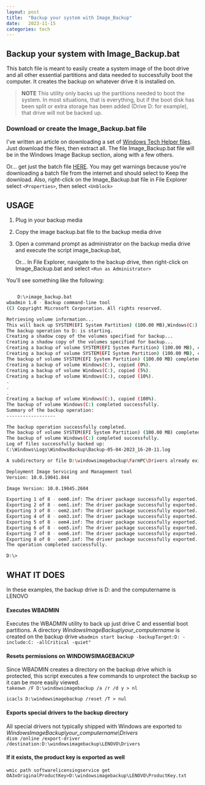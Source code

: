 ```yaml
---
layout: post
title:  "Backup your system with Image_Backup"
date:   2023-11-15
categories: tech
---
```


## Backup your system with Image_Backup.bat

This batch file is meant to easily create a system image of the boot drive and all other essential partitions and data needed to successfully boot the computer.  It creates the backup on whatever drive it is installed on.

>**NOTE**
>This utility only backs up the partitions needed to boot the system.  In most situations, that is everything, but if the boot disk has been split or extra storage has been added (Drive D: for example), that drive will not be backed up.

### Download or create the Image_Backup.bat file

I've written an article on downloading a set of [Windows Tech Helper files](https://pspowell.github.io/tech/2023/11/08/Windows-Tech-Helper-files.html).  Just download the files, then extract all.  The file Image_Backup.bat file will be in the Windows Image Backup section, along with a few others.

Or... get just the batch file [HERE](https://github.com/pspowell/Windows-tech-helper-files/blob/main/Windows%20Image%20Backup/Image_Backup.bat).  You may get warnings because you're downloading a batch file from the internet and should select to Keep the download.  Also, right-click on the Image_Backup.bat file in File Explorer select `<Properties>`, then select `<Unblock>`

## USAGE

1. Plug in your backup media
2. Copy the image backup.bat file to the backup media drive
3. Open a command prompt as administrator on the backup media drive and execute the script image_backup.bat,  
   

     Or... In File Explorer, navigate to the backup drive, then right-click on Image_Backup.bat and select `<Run as Administrator>`

You'll see something like the following:

``` bash

    D:\>image_backup.bat
wbadmin 1.0 - Backup command-line tool
(C) Copyright Microsoft Corporation. All rights reserved.

Retrieving volume information...
This will back up SYSTEM(EFI System Partition) (100.00 MB),Windows(C:) to D:.
The backup operation to D: is starting.
Creating a shadow copy of the volumes specified for backup...
Creating a shadow copy of the volumes specified for backup...
Creating a backup of volume SYSTEM(EFI System Partition) (100.00 MB), copied (0%).
Creating a backup of volume SYSTEM(EFI System Partition) (100.00 MB), copied (100%).
The backup of volume SYSTEM(EFI System Partition) (100.00 MB) completed successfully.
Creating a backup of volume Windows(C:), copied (0%).
Creating a backup of volume Windows(C:), copied (5%).
Creating a backup of volume Windows(C:), copied (10%).
.
.
.
Creating a backup of volume Windows(C:), copied (100%).
The backup of volume Windows(C:) completed successfully.
Summary of the backup operation:
------------------

The backup operation successfully completed.
The backup of volume SYSTEM(EFI System Partition) (100.00 MB) completed successfully.
The backup of volume Windows(C:) completed successfully.
Log of files successfully backed up:
C:\Windows\Logs\WindowsBackup\Backup-05-04-2023_16-20-11.log

A subdirectory or file D:\windowsimagebackup\FarmPC\Drivers already exists.

Deployment Image Servicing and Management tool
Version: 10.0.19041.844

Image Version: 10.0.19045.2604

Exporting 1 of 8 - oem0.inf: The driver package successfully exported.
Exporting 2 of 8 - oem1.inf: The driver package successfully exported.
Exporting 3 of 8 - oem2.inf: The driver package successfully exported.
Exporting 4 of 8 - oem3.inf: The driver package successfully exported.
Exporting 5 of 8 - oem4.inf: The driver package successfully exported.
Exporting 6 of 8 - oem5.inf: The driver package successfully exported.
Exporting 7 of 8 - oem6.inf: The driver package successfully exported.
Exporting 8 of 8 - oem7.inf: The driver package successfully exported.
The operation completed successfully.

D:\>
```

## WHAT IT DOES

In these examples, the backup drive is D: and the computername is LENOVO

#### **Executes WBADMIN**  

Executes the WBADMIN utility to back up just drive C and essential boot partitions.  A directory *WindowsImageBackup\your_computername* is created on the backup drive
`wbadmin start backup -backupTarget:D: -include:C: -allCritical -quiet"`  

#### **Resets permissions on WINDOWSIMAGEBACKUP**  

Since WBADMIN creates a directory on the backup drive which is protected, this script executes a few commands to unprotect the backup so it can be more easily viewed.  
`takeown /F D:\windowsimagebackup /a /r /d y > nl`  
 
`icacls D:\windowsimagebackup /reset /T > nul`  

#### **Exports special drivers to the backup directory**  

All special drivers not typically shipped with Windows are exported to *WindowsImageBackup\your_computername\Drivers*  
`dism /online /export-driver /destination:D:\windowsimagebackup\LENOVO\Drivers`  

#### **If it exists, the product key is exported as well**  

`wmic path softwarelicensingservice get OA3xOriginalProductKey>D:\windowsimagebackup\LENOVO\ProductKey.txt`  
